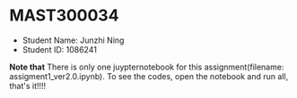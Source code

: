 # MAST300034
* Student Name: Junzhi Ning
* Student ID: 1086241

**Note that** There is only one juypternotebook for this assignment(filename: assigment1_ver2.0.ipynb). To see the codes, open the notebook and run all, that's it!!!!

